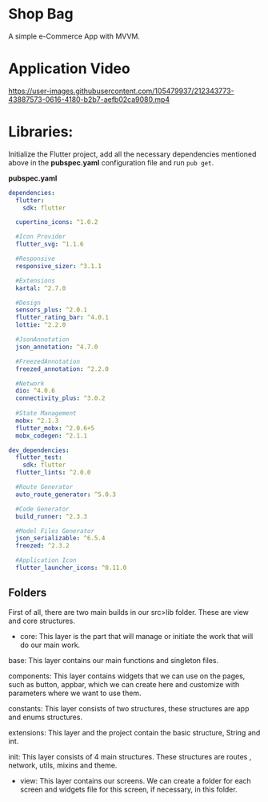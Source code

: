 # Shop Bag

A simple e-Commerce App with MVVM.

# Application Video

https://user-images.githubusercontent.com/105479937/212343773-43887573-0616-4180-b2b7-aefb02ca9080.mp4

# Libraries:

Initialize the Flutter project, add all the necessary dependencies mentioned above in the **pubspec.yaml** configuration file and run `pub get`.

**pubspec.yaml**
```yaml
dependencies:
  flutter:
    sdk: flutter

  cupertino_icons: ^1.0.2

  #Icon Provider
  flutter_svg: ^1.1.6

  #Responsive
  responsive_sizer: ^3.1.1

  #Extensions
  kartal: ^2.7.0

  #Design
  sensors_plus: ^2.0.1
  flutter_rating_bar: ^4.0.1
  lottie: ^2.2.0

  #JsonAnnotation
  json_annotation: ^4.7.0

  #FreezedAnnotation
  freezed_annotation: ^2.2.0

  #Network
  dio: ^4.0.6
  connectivity_plus: ^3.0.2
  
  #State Management
  mobx: ^2.1.3
  flutter_mobx: ^2.0.6+5
  mobx_codegen: ^2.1.1

dev_dependencies:
  flutter_test:
    sdk: flutter
  flutter_lints: ^2.0.0

  #Route Generator
  auto_route_generator: ^5.0.3

  #Code Generator
  build_runner: ^2.3.3

  #Model Files Generator
  json_serializable: ^6.5.4
  freezed: ^2.3.2

  #Application Icon
  flutter_launcher_icons: ^0.11.0
  ```

## Folders

First of all, there are two main builds in our src>lib folder. These are view and core structures.

- core: This layer is the part that will manage or initiate the work that will do our main work.

base: This layer contains our main functions and singleton files.

components: This layer contains widgets that we can use on the pages, such as button, appbar, which we can create here and customize with parameters where we want to use them.

constants: This layer consists of two structures, these structures are app and enums structures.

extensions: This layer and the project contain the basic structure, String and int.

init: This layer consists of 4 main structures. These structures are routes , network, utils, mixins and theme.

- view: This layer contains our screens. We can create a folder for each screen and widgets file for this screen, if necessary, in this folder.
